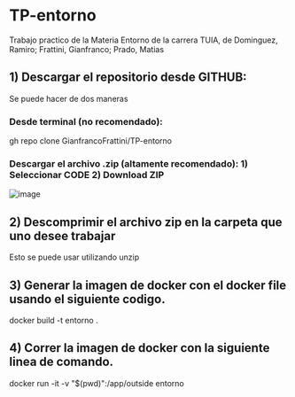 # TP-entorno
Trabajo practico de la Materia Entorno de la carrera TUIA, de Dominguez, Ramiro; Frattini, Gianfranco; Prado, Matias

## 1) Descargar el repositorio desde GITHUB:

Se puede hacer de dos maneras 

### Desde terminal (no recomendado):
gh repo clone GianfrancoFrattini/TP-entorno

### Descargar el archivo .zip (altamente recomendado): 1) Seleccionar CODE 2) Download ZIP

![image](https://github.com/GianfrancoFrattini/TP-entorno/assets/105806173/675f782f-ea88-4fec-9049-bff27d3c34bb)

## 2) Descomprimir el archivo zip en la carpeta que uno desee trabajar

Esto se puede usar utilizando unzip

## 3) Generar la imagen de docker con el docker file usando el siguiente codigo.

docker build -t entorno .

## 4) Correr la imagen de docker con la siguiente linea de comando.

docker run -it -v "$(pwd)":/app/outside entorno

